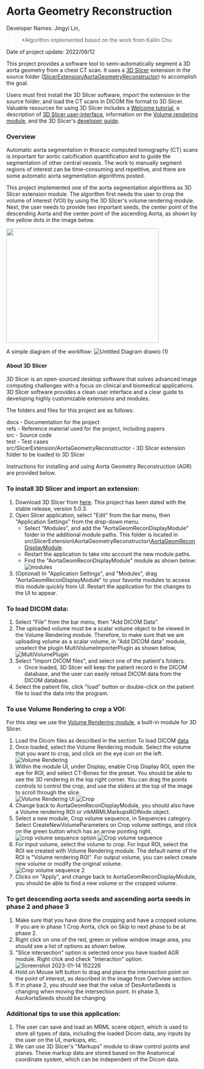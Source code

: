 # Aorta Geometry Reconstruction

Developer Names: Jingyi Lin,   
> *Algorithm implemented based on the work from Kailin Chu

Date of project update: 2022/09/12

This project provides a software tool to semi-automatically segment a 3D aorta geometry from a chest CT scan. It uses a [3D Slicer](https://www.slicer.org/) extension in the source folder ([SlicerExtension/AortaGeometryReconstructor](https://github.com/smiths/aorta/tree/main/src/SlicerExtension/AortaGeometryReconstructor)) to accomplish the goal.

Users must first install the 3D Slicer software, import the extension in the source folder, and load the CT scans in DICOM file format to 3D Slicer. Valuable resources for using 3D Slicer includes a [Welcome tutorial](https://www.dropbox.com/s/vn8sqlof2kag2kk/SlicerWelcome-tutorial_Slicer4.8_SoniaPujol.pdf), a description of [3D Slicer user-interface](https://slicer.readthedocs.io/en/latest/user_guide/user_interface.html#application-overview), information on the [Volume rendering module](https://slicer.readthedocs.io/en/latest/user_guide/modules/volumerendering.html), and the 3D Slicer's [developer guide](https://slicer.readthedocs.io/en/latest/developer_guide/index.html).

### Overview
Automatic aorta segmentation in thoracic computed tomography (CT) scans is important for aortic calcification quantification and to guide the segmentation of other central vessels. The work to manually segment regions of interest can be time-consuming and repetitive, and there are some automatic aorta segmentation algorithms posted.


This project implemented one of the aorta segmentation algorithms as 3D Slicer extension module. The algorithm first needs the user to crop the volume of interest (VOI) by using the 3D Slicer's volume rendering module. Next, the user needs to provide two important seeds, the center point of the descending Aorta and the center point of the ascending Aorta, as shown by the yellow dots in the image below.

<img src="https://user-images.githubusercontent.com/63418020/211897759-c54ffa90-760f-492f-8331-1e046ece35a7.png" height=300 width=400>

A simple diagram of the workflow:
![Untitled Diagram drawio (1)](https://user-images.githubusercontent.com/63418020/212496091-1d2b64e4-afc5-49e0-b758-07bf8b8d2798.png)


#### About 3D Slicer
3D Slicer is an open-sourced desktop software that solves advanced image computing challenges with a focus on clinical and biomedical applications. 3D Slicer software provides a clean user interface and a clear guide to developing highly customizable extensions and modules.  

The folders and files for this project are as follows:

docs - Documentation for the project  
refs - Reference material used for the project, including papers  
src - Source code   
test - Test cases  
src/SlicerExtension/AortaGeometryReconstructor - 3D Slicer extension folder to be loaded to 3D Slicer

Instructions for installing and using Aorta Geometry Reconstruction (AGR) are provided below.

### To install 3D Slicer and import an extension:
1. Download 3D Slicer from [here](https://download.slicer.org/). This project has been dated with the stable release, version 5.0.3.
2. Open Slicer application, select "Edit" from the bar menu, then "Application Settings" from the drop-down menu.
    - Select "Modules", and add the "AortaGeomReconDisplayModule" folder in the additional module paths. This folder is located in src\SlicerExtension\AortaGeometryReconstructor\\[AortaGeomReconDisplayModule](https://github.com/smiths/aorta/tree/main/src/SlicerExtension/AortaGeometryReconstructor).
    - Restart the application to take into account the new module paths.
    - Find the "AortaGeomReconDisplayModule" module as shown below:
![modules](https://user-images.githubusercontent.com/63418020/215304002-f2be0b08-9ad4-4b36-ba9d-c96db14bde80.png)
3. (Optional) In "Application Settings", and "Modules", drag "AortaGeomReconDisplayModule" to your favorite modules to access this module quickly from UI. Restart the application for the changes to the UI to appear.

### To load DICOM data:
1. Select "File" from the bar menu, then "Add DICOM Data".
2. The uploaded volume must be a scalar volume object to be viewed in the Volume Rendering module. Therefore, to make sure that we are uploading volume as a scalar volume, in "Add DICOM data" module, unselect the plugin MultiVolumeImporterPlugin as shown below,
![MultiVolumePlugin](https://user-images.githubusercontent.com/63418020/215304072-f8575886-3667-4eef-8d8b-17fd6b0dba4b.png)
3. Select "Import DICOM files", and select one of the patient's folders.
    - Once loaded, 3D Slicer will keep the patient record in the DICOM database, and the user can easily reload DICOM data from the DICOM database.
4. Select the patient file, click "load" button or double-click on the patient file to load the data into the program.


### To use Volume Rendering to crop a VOI:
For this step we use the [Volume Rendering module](https://slicer.readthedocs.io/en/latest/user_guide/modules/volumerendering.html), a built-in module for 3D Slicer.
1. Load the Dicom files as described in the section To load DICOM [data](https://github.com/smiths/aorta#to-load-dicom-data).
2. Once loaded, select the Volume Rendering module. Select the volume that you want to crop, and click on the eye icon on the left.  
![Volume Rendering](https://user-images.githubusercontent.com/63418020/215304104-6d467cf7-8d71-4491-8d89-fbb4d0e6c834.png)
3. Within the module UI, under Display, enable Crop Display ROI, open the eye for ROI, and select CT-Bones for the preset. You should be able to see the 3D rendering in the top right corner. You can drag the points controls to control the crop, and use the sliders at the top of the image to scroll through the slice.  
![Volume Rendering UI](https://user-images.githubusercontent.com/63418020/215304132-72dfa530-d875-4b7f-9afa-546867204dd9.png)
![Crop](https://user-images.githubusercontent.com/63418020/215304142-9e8fcddd-69f6-4197-8c1c-3a0d8e46bf6e.png)
4. Change back to AortaGeomReconDisplayModule, you should also have a Volume rendering ROI or vtkMRMLMarkupsROINode object.
5. Select a new module, Crop volume sequence, in Sequences category. Select CreateNewVolumeParameters on Crop volume settings, and click on the green button which has an arrow pointing right.
![crop volume sequence option](https://user-images.githubusercontent.com/63418020/215304163-ff540c2a-7c34-45f8-9282-0aaf92813248.png)
![Crop volume sequence](https://user-images.githubusercontent.com/63418020/215304168-c737cd7b-ecc9-49e5-a8de-043d6d0c601b.png)
6. For Input volume, select the volume to crop. For Input ROI, select the ROI we created with Volume Rendering module. The default name of the ROI is "Volume rendering ROI". For output volume, you can select create new volume or modify the original volume.  
![Crop volume sequence 2](https://user-images.githubusercontent.com/63418020/215304173-b4353e4d-0100-44b6-a190-c3640443e65c.png)
7. Clicks on "Apply", and change back to AortaGeomReconDisplayModule, you should be able to find a new volume or the cropped volume.

### To get descending aorta seeds and ascending aorta seeds in phase 2 and phase 3
1. Make sure that you have done the cropping and have a cropped volume. If you are in phase 1 Crop Aorta, click on Skip to next phase to be at phase 2.
2. Right click on one of the red, green or yellow window image area, you should see a list of options as shown below.
3. "Slice intersection" option is selected once you have loaded AGR module. Right click and check "Interaction" option.
![Screenshot 2023-01-14 152226](https://user-images.githubusercontent.com/63418020/212496147-be5f060b-16a2-458f-98d6-411a88898b93.png)
4. Hold on Mouse left button to drag and place the intersection point on the point of interest, as described in the image from Overview section. 
5. If in phase 2, you should see that the value of DesAortaSeeds is changing when moving the intersection point. In phase 3, AscAortaSeeds should be changing.

### Additional tips to use this application:
1. The user can save and load an MRML scene object, which is used to store all types of data, including the loaded Dicom data, any inputs by the user on the UI, markups, etc.
2. We can use 3D Slicer's "Markups" module to draw control points and planes. These markup data are stored based on the Anatomical coordinate system, which can be independent of the Dicom data.

